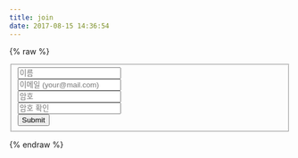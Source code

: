 ```yaml
---
title: join
date: 2017-08-15 14:36:54
---
```

{% raw %}
<div class="uk-section">
	<div class="uk-card uk-card-default uk-card-body uk-width-1-2@m uk-align-center">
		<form>
			<fieldset class="uk-fieldset">
				<div class="uk-margin">
					<input class="uk-input" type="text" placeholder="이름">
				</div>
				<div class="uk-margin">
					<input class="uk-input" type="text" placeholder="이메일 (your@mail.com)">
				</div>
				<div class="uk-margin">
					<input class="uk-input" type="password" placeholder="암호">
				</div>
				<div class="uk-margin">
					<input class="uk-input" type="password" placeholder="암호 확인">
				</div>
				<div class="uk-margin uk-align-right">
					<input type="submit" class="uk-button uk-button-default"></input>
				</div>
			</fieldset>
		</form> 
	</div>
</div>
{% endraw %}